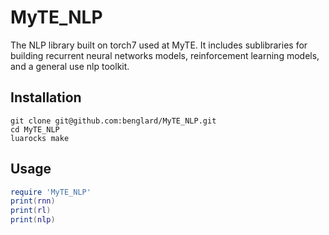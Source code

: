 # MyTE_NLP

The NLP library built on torch7 used at MyTE. It includes sublibraries for building recurrent neural networks models, reinforcement learning models, and a general use nlp toolkit.

## Installation

```
git clone git@github.com:benglard/MyTE_NLP.git
cd MyTE_NLP
luarocks make
```

## Usage

```lua
require 'MyTE_NLP'
print(rnn)
print(rl)
print(nlp)
```